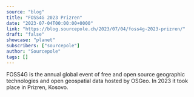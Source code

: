 ```yaml
---
source: "blog"
title: "FOSS4G 2023 Prizren"
date: "2023-07-04T00:00:00+0000"
link: "https://blog.sourcepole.ch/2023/07/04/foss4g-2023-prizren/"
draft: "false"
showcase: "planet"
subscribers: ["sourcepole"]
author: "Sourcepole"
tags: []
---
```


<p>FOSS4G is the annual global event of free and open source geographic technologies and open geospatial data hosted by OSGeo. In 2023 it took place in Prizren, Kosovo.</p>
